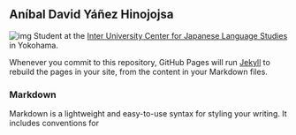 ## Aníbal David Yáñez Hinojojsa

![img](avatar.JPEG)
Student at the [Inter University Center for Japanese Language Studies](https://web.stanford.edu/dept/IUC/cgi-bin/) in Yokohama.

Whenever you commit to this repository, GitHub Pages will run [Jekyll](https://jekyllrb.com/) to rebuild the pages in your site, from the content in your Markdown files.

### Markdown

Markdown is a lightweight and easy-to-use syntax for styling your writing. It includes conventions for
